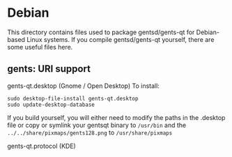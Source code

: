 
Debian
====================
This directory contains files used to package gentsd/gents-qt
for Debian-based Linux systems. If you compile gentsd/gents-qt yourself, there are some useful files here.

## gents: URI support ##


gents-qt.desktop  (Gnome / Open Desktop)
To install:

	sudo desktop-file-install gents-qt.desktop
	sudo update-desktop-database

If you build yourself, you will either need to modify the paths in
the .desktop file or copy or symlink your gentsqt binary to `/usr/bin`
and the `../../share/pixmaps/gents128.png` to `/usr/share/pixmaps`

gents-qt.protocol (KDE)

